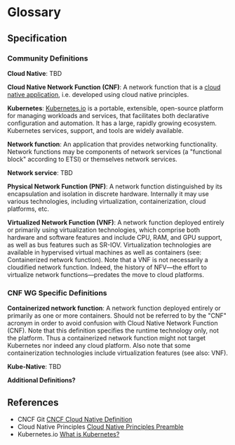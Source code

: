 # Glossary

## Specification

### Community Definitions

**Cloud Native**: TBD

**Cloud Native Network Function (CNF)**: A network function that is a [cloud native application](https://github.com/cncf/glossary/blob/main/definitions/cloud_native_apps.md), i.e. developed using cloud native principles.

**Kubernetes**: [Kubernetes.io](https://kubernetes.io/) is a portable, extensible, open-source platform for managing workloads and services, that facilitates both declarative configuration and automation. It has a large, rapidly growing ecosystem. Kubernetes services, support, and tools are widely available.

**Network function**: An application that provides networking functionality. Network functions may be components of network services (a "functional block" according to ETSI) or themselves network services.

**Network service**: TBD

**Physical Network Function (PNF)**: A network function distinguished by its encapsulation and isolation in discrete hardware. Internally it may use various technologies, including virtualization, containerization, cloud platforms, etc.

**Virtualized Network Function (VNF)**: A network function deployed entirely or primarily using virtualization technologies, which comprise both hardware and software features and include CPU, RAM, and GPU support, as well as bus features such as SR-IOV. Virtualization technologies are available in hypervised virtual machines as well as containers (see: Containerized network function). Note that a VNF is not necessarily a cloudified network function. Indeed, the history of NFV—the effort to virtualize network functions—predates the move to cloud platforms.

### CNF WG Specific Definitions

**Containerized network function**: A network function deployed entirely or primarily as one or more containers. Should not be referred to by the "CNF" acronym in order to avoid confusion with Cloud Native Network Function (CNF). Note that this definition specifies the runtime technology only, not the platform. Thus a containerized network function might not target Kubernetes nor indeed any cloud platform. Also note that some containerization technologies include virtualization features (see also: VNF).

**Kube-Native**: TBD

**Additional Definitions?**

## References

* CNCF Git [CNCF Cloud Native Definition](https://github.com/cncf/toc/blob/main/DEFINITION.md)
* Cloud Native Principles [Cloud Native Principles Preamble](https://github.com/cloud-native-principles/cloud-native-principles/blob/master/cloud-native-networking-preamble.md)
* Kubernetes.io [What is Kubernetes?](https://kubernetes.io/docs/concepts/overview/what-is-kubernetes/)

